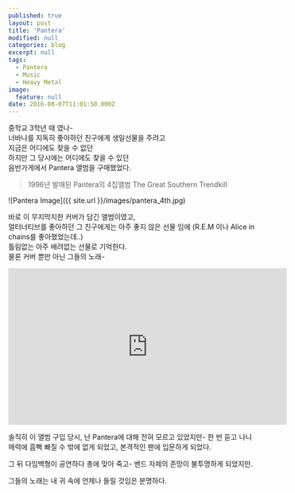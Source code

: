 ```yaml
---
published: true
layout: post
title: 'Pantera'
modified: null
categories: blog
excerpt: null
tags:
  - Pantera
  - Music
  - Heavy Metal
image:
  feature: null
date: 2016-08-07T11:01:50.000Z
---
```


중학교 3학년 때 였나-
<br>너바나를 지독히 좋아하던 친구에게 생일선물을 주려고
<br>지금은 어디에도 찾을 수 없던
<br>하지만 그 당시에는 어디에도 찾을 수 있던
<br>음반가게에서 Pantera 앨범을 구매했었다.

>1996년 발매된 Pantera의 4집앨범 The Great Southern Trendkill

![Pantera Image]({{ site.url }}/images/pantera_4th.jpg)

바로 이 무지막지한 커버가 담긴 앨범이였고,
<br>얼터너티브를 좋아하던 그 친구에게는 아주 좋지 않은 선물 임에
(R.E.M 이나 Alice in chains를 좋아했었는데..)
<br>틀림없는 아주 배려없는 선물로 기억한다.
<br>물론 커버 뿐만 아닌 그들의 노래-


<iframe width="560" height="315" src="https://www.youtube.com/embed/2-V8kYT1pvE?list=PLA4F936A27CB89296" frameborder="0" allowfullscreen></iframe>


솔직히 이 앨범 구입 당시, 난 Pantera에 대해 전혀 모르고 있었지만-
한 번 듣고 나니 매력에 흠뻑 빠질 수 밖에 없게 되었고,
본격적인 팬에 입문하게 되었다.

그 뒤 다임백형이 공연하다 총에 맞아 죽고-
밴드 자체의 존망이 불투명하게 되었지만.

그들의 노래는 내 귀 속에 언제나 들릴 것임은 분명하다.
